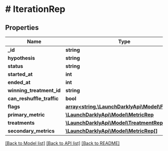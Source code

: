 # # IterationRep

## Properties

Name | Type | Description | Notes
------------ | ------------- | ------------- | -------------
**_id** | **string** |  | [optional]
**hypothesis** | **string** |  |
**status** | **string** |  |
**started_at** | **int** |  | [optional]
**ended_at** | **int** |  | [optional]
**winning_treatment_id** | **string** |  | [optional]
**can_reshuffle_traffic** | **bool** |  | [optional]
**flags** | [**array<string,\LaunchDarklyApi\Model\FlagRep>**](FlagRep.md) |  | [optional]
**primary_metric** | [**\LaunchDarklyApi\Model\MetricRep**](MetricRep.md) |  | [optional]
**treatments** | [**\LaunchDarklyApi\Model\TreatmentRep[]**](TreatmentRep.md) |  | [optional]
**secondary_metrics** | [**\LaunchDarklyApi\Model\MetricRep[]**](MetricRep.md) |  | [optional]

[[Back to Model list]](../../README.md#models) [[Back to API list]](../../README.md#endpoints) [[Back to README]](../../README.md)
